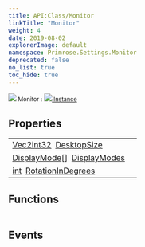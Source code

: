 ```yaml
---
title: API:Class/Monitor
linkTitle: "Monitor"
weight: 4
date: 2019-08-02
explorerImage: default
namespace: Primrose.Settings.Monitor
deprecated: false
no_list: true
toc_hide: true
---
```

<small class="inheritance">
<span class="" href="/docs/api-reference/Class/Monitor"><img src="/icons/silk/default.png"/>&nbsp;Monitor</span>&nbsp;:&nbsp;<a class="" href="/docs/api-reference/Class/Instance"><img src="/icons/silk/default.png"/>&nbsp;Instance</a></small>
 
## Properties
 
<table class="studiohide">
<tbody>
<tr class="function-row ">
<td style="vertical-align:top;white-space:normal;">
<div>
<a class="type" href="/docs/api-reference/DataType/Vec2int32">Vec2int32</a><span class="method-body" style="text-indent: -2em; padding-left: 0.5em"><a class="name" href="DesktopSize">DesktopSize</a></span></td>
<td style="vertical-align:top;white-space:normal;">
</td>
</tr>

<tr class="function-row ">
<td style="vertical-align:top;white-space:normal;">
<div>
<span><a class="type" href="/docs/api-reference/DataType/DisplayMode">DisplayMode</a>[]</span><span class="method-body" style="text-indent: -2em; padding-left: 0.5em"><a class="name" href="DisplayModes">DisplayModes</a></span></td>
<td style="vertical-align:top;white-space:normal;">
</td>
</tr>

<tr class="function-row ">
<td style="vertical-align:top;white-space:normal;">
<div>
<a class="type" href="/docs/api-reference/System/Primitives#int32">int</a><span class="method-body" style="text-indent: -2em; padding-left: 0.5em"><a class="name" href="RotationInDegrees">RotationInDegrees</a></span></td>
<td style="vertical-align:top;white-space:normal;">
</td>
</tr>

</tbody>
</table>
 
## Functions
 
<table class="studiohide">
<tbody>
</tbody>
</table>
 
## Events
 
<table class="studiohide">
<tbody>
</tbody>
</table>
<b>
</b>
<div class="inheritors">
<ul class="root">
</ul>
</div>
